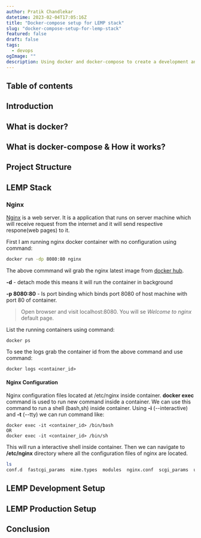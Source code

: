 ```yaml
---
author: Pratik Chandlekar
datetime: 2023-02-04T17:05:16Z
title: "Docker-compose setup for LEMP stack"
slug: "docker-compose-setup-for-lemp-stack"
featured: false
draft: false
tags:
  - devops
ogImage: ""
description: Using docker and docker-compose to create a development and production setup for LEMP stack
---
```


## Table of contents

## Introduction

## What is docker?

## What is docker-compose & How it works?

## Project Structure

## LEMP Stack

### Nginx

[Nginx](https://www.nginx.com/) is a web server. It is a application that runs on server machine which will receive request from the internet and it will send respective respone(web pages) to it.

First I am running nginx docker container with no configuration using command:

```bash
docker run -dp 8080:80 nginx
```

The above commmand wil grab the nginx latest image from [docker hub](https://hub.docker.com/_/nginx).

**-d** - detach mode this means it will run the container in background

**-p 8080:80** - Is port binding which binds port 8080 of host machine with port 80 of container.

> Open browser and visit localhost:8080. You will se _Welcome to nginx_ default page.

List the running containers using command:

```
docker ps
```

To see the logs grab the container id from the above command and use command:

```
docker logs <container_id>
```

#### Nginx Configuration

Nginx configuration files located at /etc/nginx inside container.
**docker exec** command is used to run new command inside a container.
We can use this command to run a shell (bash,sh) inside container.
Using **-i** (--interactive) and **-t** (--tty) we can run command like:

```
docker exec -it <container_id> /bin/bash
OR
docker exec -it <container_id> /bin/sh
```

This will run a interactive shell inside container.
Then we can navigate to **/etc/nginx** directory where all the configuration files of nginx are located.

```bash
ls
conf.d	fastcgi_params	mime.types  modules  nginx.conf  scgi_params  uwsgi_params
```

## LEMP Development Setup

## LEMP Production Setup

## Conclusion
